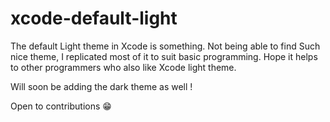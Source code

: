 # xcode-default-light 

The default Light theme in Xcode is something. Not being able to find Such nice theme,
I replicated most of it to suit basic programming.
Hope it helps to other programmers who also like Xcode light theme.

Will soon be adding the dark theme as well !

Open to contributions 😁
